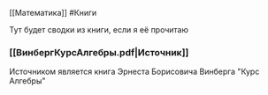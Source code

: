 [[Математика]]
#Книги 

Тут будет сводки из книги, если я её прочитаю
### [[ВинбергКурсАлгебры.pdf|Источник]]
Источником является книга Эрнеста Борисовича Винберга "Курс Алгебры"